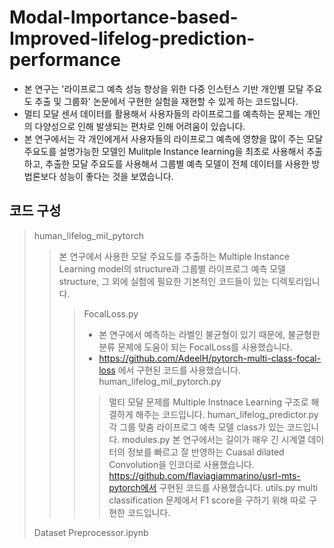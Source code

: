 # Modal-Importance-based-Improved-lifelog-prediction-performance
- 본 연구는 '라이프로그 예측 성능 향상을 위한 다중 인스턴스 기반 개인별 모달 주요도 추출 및 그룹화' 논문에서 구현한 실험을 재현할 수 있게 하는 코드입니다.
- 멀티 모달 센서 데이터를 활용해서 사용자들의 라이프로그를 예측하는 문제는 개인의 다양성으로 인해 발생되는 편차로 인해 어려움이 있습니다.
- 본 연구에서는 각 개인에게서 사용자들의 라이프로그 예측에 영향을 많이 주는 모달 주요도를 설명가능한 모델인 Mulitple Instance learning을 최초로 사용해서 추출하고, 추출한 모달 주요도를 사용해서 그룹별 예측 모델이 전체 데이터를 사용한 방법론보다 성능이 좋다는 것을 보였습니다.

## 코드 구성
> human_lifelog_mil_pytorch
>> 본 연구에서 사용한 모달 주요도를 추출하는 Multiple Instance Learning model의 structure과 그룹별 라이프로그 예측 모델 structure, 그 외에 실험에 필요한 기본적인 코드들이 있는 디렉토리입니다.
>>> FocalLoss.py
>>> - 본 연구에서 예측하는 라벨인 불균형이 있기 때문에, 불균형한 분류 문제에 도움이 되는 FocalLoss를 사용했습니다.
>>> - https://github.com/AdeelH/pytorch-multi-class-focal-loss 에서 구현된 코드를 사용했습니다.
>>> human_lifelog_mil_pytorch.py
>>>>멀티 모달 문제를 Multiple Instnace Learning 구조로 해결하게 해주는 코드입니다.
>>> human_lifelog_predictor.py
>>>> 각 그룹 맞춤 라이프로그 예측 모델 class가 있는 코드입니다.
>>> modules.py
>>>> 본 연구에서는 길이가 매우 긴 시계열 데이터의 정보를 빠르고 잘 반영하는 Cuasal dilated Convolution을 인코더로 사용했습니다.
>>>> https://github.com/flaviagiammarino/usrl-mts-pytorch에서 구현된 코드를 사용했습니다.
>>> utils.py
>>>> multi classification 문제에서 F1 score을 구하기 위해 따로 구현한 코드입니다.
>>>> 
> Dataset Preprocessor.ipynb
